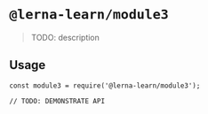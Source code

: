 # `@lerna-learn/module3`

> TODO: description

## Usage

```
const module3 = require('@lerna-learn/module3');

// TODO: DEMONSTRATE API
```
